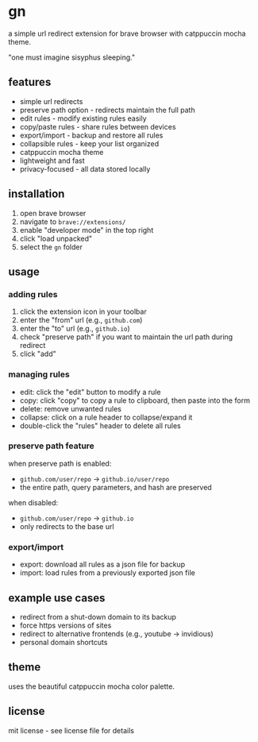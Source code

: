 # gn

a simple url redirect extension for brave browser with catppuccin mocha theme.

"one must imagine sisyphus sleeping."

## features

- simple url redirects
- preserve path option - redirects maintain the full path
- edit rules - modify existing rules easily
- copy/paste rules - share rules between devices
- export/import - backup and restore all rules
- collapsible rules - keep your list organized
- catppuccin mocha theme
- lightweight and fast
- privacy-focused - all data stored locally

## installation

1. open brave browser
2. navigate to `brave://extensions/`
3. enable "developer mode" in the top right
4. click "load unpacked"
5. select the `gn` folder

## usage

### adding rules

1. click the extension icon in your toolbar
2. enter the "from" url (e.g., `github.com`)
3. enter the "to" url (e.g., `github.io`)
4. check "preserve path" if you want to maintain the url path during redirect
5. click "add"

### managing rules

- edit: click the "edit" button to modify a rule
- copy: click "copy" to copy a rule to clipboard, then paste into the form
- delete: remove unwanted rules
- collapse: click on a rule header to collapse/expand it
- double-click the "rules" header to delete all rules

### preserve path feature

when preserve path is enabled:
- `github.com/user/repo` → `github.io/user/repo`
- the entire path, query parameters, and hash are preserved

when disabled:
- `github.com/user/repo` → `github.io`
- only redirects to the base url

### export/import

- export: download all rules as a json file for backup
- import: load rules from a previously exported json file

## example use cases

- redirect from a shut-down domain to its backup
- force https versions of sites
- redirect to alternative frontends (e.g., youtube → invidious)
- personal domain shortcuts

## theme

uses the beautiful catppuccin mocha color palette.

## license

mit license - see license file for details